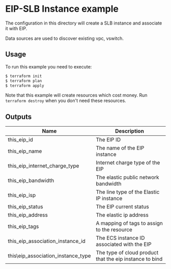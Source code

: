 # EIP-SLB Instance example

The configuration in this directory will create a SLB instance and associate it with EIP.

Data sources are used to discover existing vpc, vswitch.


## Usage

To run this example you need to execute:

```bash
$ terraform init
$ terraform plan
$ terraform apply
```

Note that this example will create resources which cost money. Run `terraform destroy` when you don't need these resources.

<!-- BEGINNING OF PRE-COMMIT-TERRAFORM DOCS HOOK -->
## Outputs

| Name | Description |
|------|-------------|
| this\_eip\_id | The EIP ID |
| this\_eip\_name | The name of the EIP instance |
| this\_eip\_internet_charge_type | Internet charge type of the EIP |
| this\_eip\_bandwidth | The elastic public network bandwidth |
| this\_eip\_isp | The line type of the Elastic IP instance |
| this\_eip\_status | The EIP current status |
| this\_eip\_address | The elastic ip address |
| this\_eip\_tags | A mapping of tags to assign to the resource |
| this\_eip\_association_instance_id | The ECS instance ID associated with the EIP |
| this\eip\_association_instance_type | The type of cloud product that the eip instance to bind |

<!-- END OF PRE-COMMIT-TERRAFORM DOCS HOOK -->